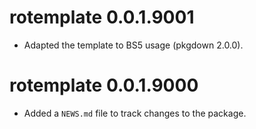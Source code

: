 # rotemplate 0.0.1.9001

* Adapted the template to BS5 usage (pkgdown 2.0.0).

# rotemplate 0.0.1.9000

* Added a `NEWS.md` file to track changes to the package.
